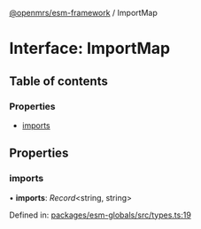 [@openmrs/esm-framework](../API.md) / ImportMap

# Interface: ImportMap

## Table of contents

### Properties

- [imports](importmap.md#imports)

## Properties

### imports

• **imports**: *Record*<string, string\>

Defined in: [packages/esm-globals/src/types.ts:19](https://github.com/openmrs/openmrs-esm-core/blob/master/packages/esm-globals/src/types.ts#L19)
